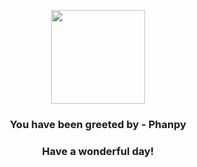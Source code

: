<p align="center">
    <img src="https://raw.githubusercontent.com/PokeAPI/sprites/master/sprites/pokemon/231.png" width="150" height="150">
</p>
<h3 align="center">You have been greeted by - <b>Phanpy</b></h3>
<h3 align="center">Have a wonderful day!</h3>
